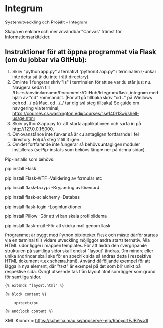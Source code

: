 # Integrum

Systemutveckling och Projekt - Integrum

Skapa en enklare och mer användbar "Canvas" främst för Informationsarkitekter.

Instruktioner för att öppna programmet via Flask (om du jobbar via GitHub):
---------------------------------------------------------------------------
1. Skriv "python app.py" alternativt "python3 app.py" i terminalen (Funkar inte detta så är du inte i rätt directory).
2. Om inte 1 fungerar skriv "ls" i terminalen för att se var du står just nu. Navigera sedan till /Users/användarnamn/Documents/GitHub/Integrum/flask_integrum med hjälp av "cd" kommandot. (För att gå tillbaka skriv "cd .." på Windows och cd ../ på Mac, cd ../../ tar dig två steg tillbaka) Se guide om navigering via terminal, https://courses.cs.washington.edu/courses/cse140/13wi/shell-usage.html
3. Skriv python3 app.py för att starta applikationen och surfa in på http://127.0.0.1:5000.
4. Om ovanstånde inte funkar så är du antagligen fortfarande i fel directory. Följ då steg 2 till 3 igen.
5. Om det fortfarande inte fungerar så behövs antagligen moduler installeras (se Pip-installs som behövs längre ner på denna sidan).


Pip-installs som behövs:

pip install Flask

pip install Flask-WTF      -Validering av formulär etc

pip install flask-bcrypt       -Kryptering av lösenord 

pip install flask-sqlalchemy   -Databas

pip install flask-login    -Loginfunktioner

pip install Pillow     -Gör att vi kan skala profilbilderna

pip install flask-mail      -För att skicka mail genom flask


Programmet är byggt med Python biblioteket Flask och måste därför startas via en terminal tills vidare utveckling möjliggör andra startalternativ.
Alla HTML sidor ligger i mappen templates. För att ändra den övergripande strukturen på samtliga sidor skall endast "layout" ändras. 
Om mindre eller unika ändringar skall ske för en specifik sida så ändras detta i respektive HTML dokument (t.ex schema.html).
Använd då följande exempel för att lägga in nya element, där "text" är exempel på det som blir unikt på respektive sida. Övrigt utseende
tas från layout.html som ligger som grund för samtliga sidor.
    
    {% extends "layout.html" %}
        
    {% block content %}

        <p>text</p>

    {% endblock content %}
    
    
    
   XML Kronox = https://schema.mau.se/appserver-ejb/RapportEJB?wsdl
